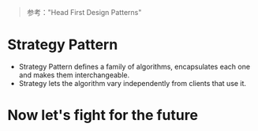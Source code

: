 
> 参考："Head First Design Patterns"

# Strategy Pattern
- Strategy Pattern defines a family of algorithms, encapsulates each one and makes them interchangeable.
- Strategy lets the algorithm vary independently from clients that use it.

# Now let's fight for the future

